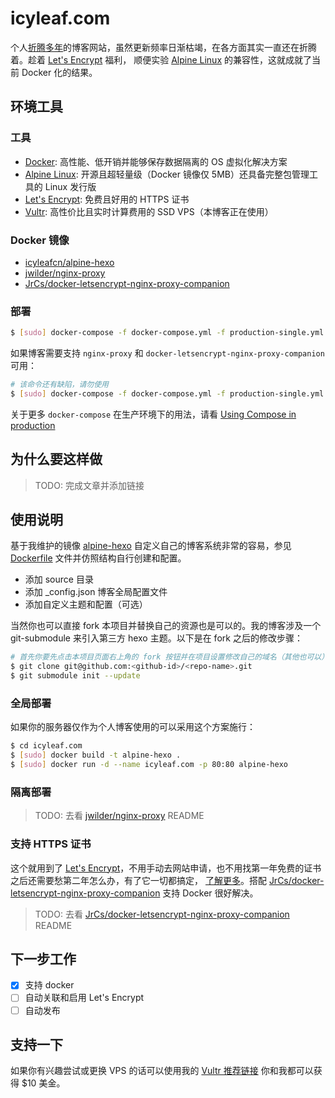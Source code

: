 # icyleaf.com

个人[折腾多年][blog-history-link]的博客网站，虽然更新频率日渐枯竭，在各方面其实一直还在折腾着。趁着 [Let's Encrypt][let-encrypt-link] 福利，
顺便实验 [Alpine Linux][alpine-link] 的兼容性，这就成就了当前 Docker 化的结果。

## 环境工具

### 工具

- [Docker][docker-link]: 高性能、低开销并能够保存数据隔离的 OS 虚拟化解决方案
- [Alpine Linux][alpine-link]: 开源且超轻量级（Docker 镜像仅 5MB）还具备完整包管理工具的 Linux 发行版
- [Let's Encrypt][let-encrypt-link]: 免费且好用的 HTTPS 证书
- [Vultr][vultr-link]: 高性价比且实时计算费用的 SSD VPS（本博客正在使用）

### Docker 镜像

- [icyleafcn/alpine-hexo][alpine-hexo-link]
- [jwilder/nginx-proxy][nginx-proxy-link]
- [JrCs/docker-letsencrypt-nginx-proxy-companion][ngix-proxy-ssl-link]

### 部署

```bash
$ [sudo] docker-compose -f docker-compose.yml -f production-single.yml up -d
```

如果博客需要支持 `nginx-proxy` 和 `docker-letsencrypt-nginx-proxy-companion` 可用：

```bash
# 该命令还有缺陷，请勿使用
$ [sudo] docker-compose -f docker-compose.yml -f production-single.yml up -d
```

关于更多 `docker-compose` 在生产环境下的用法，请看 [Using Compose in production][compose-production-link]

## 为什么要这样做

> TODO: 完成文章并添加链接

## 使用说明

基于我维护的镜像 [alpine-hexo][alpine-hexo-link] 自定义自己的博客系统非常的容易，参见 [Dockerfile](Dockerfile) 文件并仿照结构自行创建和配置。

- 添加 source 目录
- 添加 _config.json 博客全局配置文件
- 添加自定义主题和配置（可选）

当然你也可以直接 fork 本项目并替换自己的资源也是可以的。我的博客涉及一个 git-submodule 来引入第三方 hexo 主题。以下是在 fork 之后的修改步骤：

```bash
# 首先你要先点击本项目页面右上角的 fork 按钮并在项目设置修改自己的域名（其他也可以）
$ git clone git@github.com:<github-id>/<repo-name>.git
$ git submodule init --update
```

### 全局部署

如果你的服务器仅作为个人博客使用的可以采用这个方案施行：

```bash
$ cd icyleaf.com
$ [sudo] docker build -t alpine-hexo .
$ [sudo] docker run -d --name icyleaf.com -p 80:80 alpine-hexo
```

### 隔离部署

> TODO: 去看 [jwilder/nginx-proxy][nginx-proxy-link] README

### 支持 HTTPS 证书

这个就用到了 [Let's Encrypt][let-encrypt-link]，不用手动去网站申请，也不用找第一年免费的证书之后还需要愁第二年怎么办，有了它一切都搞定，
[了解更多][letsencrypt-post-link]。搭配 [JrCs/docker-letsencrypt-nginx-proxy-companion][ngix-proxy-ssl-link] 支持 Docker 很好解决。

> TODO: 去看 [JrCs/docker-letsencrypt-nginx-proxy-companion][ngix-proxy-ssl-link] README


## 下一步工作

- [x] 支持 docker
- [ ] 自动关联和启用 Let's Encrypt
- [ ] 自动发布

## 支持一下

如果你有兴趣尝试或更换 VPS 的话可以使用我的 [Vultr 推荐链接][vultr-affiliate-link] 你和我都可以获得 $10 美金。


[blog-history-link]: http://icyleaf.com/2015/12/a-history-of-blog-migration/
[let-encrypt-link]: https://letsencrypt.org/
[alpine-link]: http://www.alpinelinux.org/
[docker-link]: https://www.docker.com/
[vultr-link]: https://www.vultr.com/
[vultr-affiliate-link]: http://www.vultr.com/?ref=6863897=
[letsencrypt-post-link]: https://imququ.com/post/letsencrypt-certificate.html
[alpine-hexo-link]: https://github.com/icyleaf/alpine-hexo
[nginx-proxy-link]: https://github.com/jwilder/nginx-proxy
[ngix-proxy-ssl-link]: https://github.com/JrCs/docker-letsencrypt-nginx-proxy-companion
[compose-production-link]: https://docs.docker.com/compose/production/